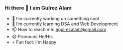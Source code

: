 ### Hi there 👋 I am Gulrez Alam

- 🔭 I’m currently working on something cool
- 🌱 I’m currently learning DSA and Web Development
- 📫 How to reach me: egulrezalam@gmail.com
- 😄 Pronouns He/His
- ⚡ Fun fact: I'm Happy
